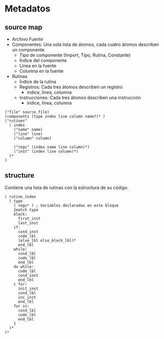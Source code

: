 # Metadatos

## source map

- Archivo Fuente
- Componentes: Una sola lista de átomos, cada cuatro átomos describen un componente
  - Tipo de componente (Import, Tipo, Rutina, Constante)
  - Índice del componente
  - Línea en la fuente
  - Columna en la fuente
- Rutinas
  - Índice de la rutina
  - Registros: Cada tres átomos describen un registro
    - índice, línea, columna
  - Instrucciones: Cada tres átomos describen una instrucción
    - índice, línea, columna

~~~
("file" source_file)
(components (type index line column name?)* )
("rutines"
  ( index
    ("name" name)
    ("line" line)
    ("column" column)

    ("regs" (index name line column)*)
    ("inst" (index line column)*)
  )*
)
~~~

## structure

Contiene una lista de rutinas con la estructura de su código.

~~~
( rutine_index
  ( type
    ( regs* ) ; Variables declaradas en este bloque
    {match type
    block:
      first_inst
      last_inst
    if:
      cond_inst
      code_lbl
      (else_lbl else_block_lbl)*
      end_lbl
    while:
      cond_lbl
      code_lbl
      end_lbl
    do while:
      code_lbl
      cond_inst
      end_lbl
    c for:
      init_inst
      cond_lbl
      inc_inst
      end_lbl
    for in:
      cond_lbl
      code_lbl
      end_lbl
    }
  )*
)*
~~~
